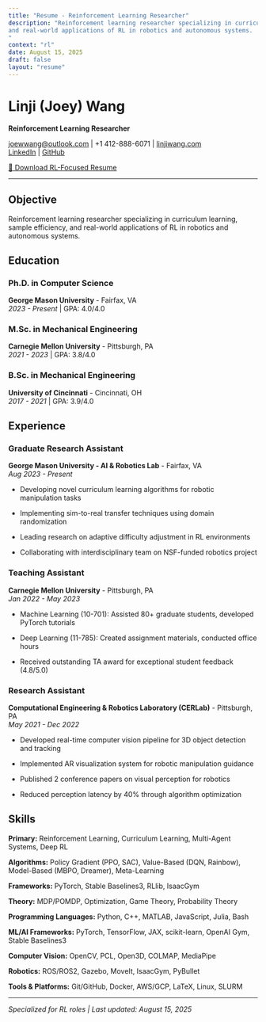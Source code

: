 ```yaml
---
title: "Resume - Reinforcement Learning Researcher"
description: "Reinforcement learning researcher specializing in curriculum learning, sample efficiency,
and real-world applications of RL in robotics and autonomous systems.
"
context: "rl"
date: August 15, 2025
draft: false
layout: "resume"
---
```


# Linji (Joey) Wang

**Reinforcement Learning Researcher**

joewwang@outlook.com | +1 412-888-6071 | [linjiwang.com](https://linjiwang.com)  
[LinkedIn](https://linkedin.com/in/linjiw) | [GitHub](https://github.com/linjiw)

[📄 Download RL-Focused Resume](/files/resume_rl.pdf)

---

## Objective

Reinforcement learning researcher specializing in curriculum learning, sample efficiency,
and real-world applications of RL in robotics and autonomous systems.


## Education


### Ph.D. in Computer Science
**George Mason University** - Fairfax, VA  
*2023 - Present* | GPA: 4.0/4.0

### M.Sc. in Mechanical Engineering
**Carnegie Mellon University** - Pittsburgh, PA  
*2021 - 2023* | GPA: 3.8/4.0

### B.Sc. in Mechanical Engineering
**University of Cincinnati** - Cincinnati, OH  
*2017 - 2021* | GPA: 3.9/4.0


## Experience


### Graduate Research Assistant
**George Mason University - AI & Robotics Lab** - Fairfax, VA  
*Aug 2023 - Present*


- Developing novel curriculum learning algorithms for robotic manipulation tasks

- Implementing sim-to-real transfer techniques using domain randomization

- Leading research on adaptive difficulty adjustment in RL environments

- Collaborating with interdisciplinary team on NSF-funded robotics project


### Teaching Assistant
**Carnegie Mellon University** - Pittsburgh, PA  
*Jan 2022 - May 2023*


- Machine Learning (10-701): Assisted 80+ graduate students, developed PyTorch tutorials

- Deep Learning (11-785): Created assignment materials, conducted office hours

- Received outstanding TA award for exceptional student feedback (4.8/5.0)


### Research Assistant
**Computational Engineering & Robotics Laboratory (CERLab)** - Pittsburgh, PA  
*May 2021 - Dec 2022*


- Developed real-time computer vision pipeline for 3D object detection and tracking

- Implemented AR visualization system for robotic manipulation guidance

- Published 2 conference papers on visual perception for robotics

- Reduced perception latency by 40% through algorithm optimization



## Skills


**Primary:** Reinforcement Learning, Curriculum Learning, Multi-Agent Systems, Deep RL  

**Algorithms:** Policy Gradient (PPO, SAC), Value-Based (DQN, Rainbow), Model-Based (MBPO, Dreamer), Meta-Learning  

**Frameworks:** PyTorch, Stable Baselines3, RLlib, IsaacGym  

**Theory:** MDP/POMDP, Optimization, Game Theory, Probability Theory  

**Programming Languages:** Python, C++, MATLAB, JavaScript, Julia, Bash  

**ML/AI Frameworks:** PyTorch, TensorFlow, JAX, scikit-learn, OpenAI Gym, Stable Baselines3  

**Computer Vision:** OpenCV, PCL, Open3D, COLMAP, MediaPipe  

**Robotics:** ROS/ROS2, Gazebo, MoveIt, IsaacGym, PyBullet  

**Tools & Platforms:** Git/GitHub, Docker, AWS/GCP, LaTeX, Linux, SLURM  


---

*Specialized for RL roles | Last updated: August 15, 2025*